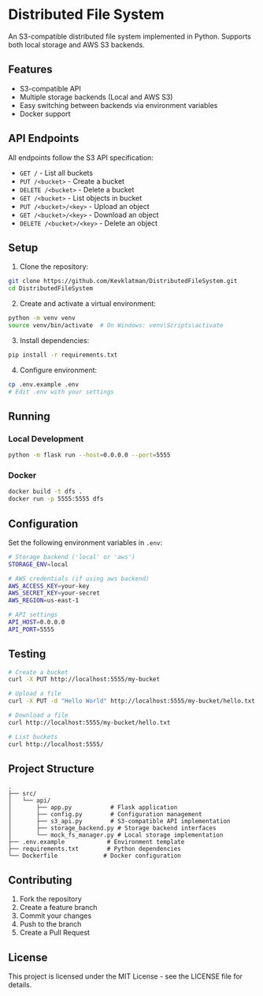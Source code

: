 # Distributed File System

An S3-compatible distributed file system implemented in Python. Supports both local storage and AWS S3 backends.

## Features

- S3-compatible API
- Multiple storage backends (Local and AWS S3)
- Easy switching between backends via environment variables
- Docker support

## API Endpoints

All endpoints follow the S3 API specification:

- `GET /` - List all buckets
- `PUT /<bucket>` - Create a bucket
- `DELETE /<bucket>` - Delete a bucket
- `GET /<bucket>` - List objects in bucket
- `PUT /<bucket>/<key>` - Upload an object
- `GET /<bucket>/<key>` - Download an object
- `DELETE /<bucket>/<key>` - Delete an object

## Setup

1. Clone the repository:
```bash
git clone https://github.com/Kevklatman/DistributedFileSystem.git
cd DistributedFileSystem
```

2. Create and activate a virtual environment:
```bash
python -m venv venv
source venv/bin/activate  # On Windows: venv\Scripts\activate
```

3. Install dependencies:
```bash
pip install -r requirements.txt
```

4. Configure environment:
```bash
cp .env.example .env
# Edit .env with your settings
```

## Running

### Local Development
```bash
python -m flask run --host=0.0.0.0 --port=5555
```

### Docker
```bash
docker build -t dfs .
docker run -p 5555:5555 dfs
```

## Configuration

Set the following environment variables in `.env`:

```bash
# Storage backend ('local' or 'aws')
STORAGE_ENV=local

# AWS credentials (if using aws backend)
AWS_ACCESS_KEY=your-key
AWS_SECRET_KEY=your-secret
AWS_REGION=us-east-1

# API settings
API_HOST=0.0.0.0
API_PORT=5555
```

## Testing

```bash
# Create a bucket
curl -X PUT http://localhost:5555/my-bucket

# Upload a file
curl -X PUT -d "Hello World" http://localhost:5555/my-bucket/hello.txt

# Download a file
curl http://localhost:5555/my-bucket/hello.txt

# List buckets
curl http://localhost:5555/
```

## Project Structure

```
.
├── src/
│   └── api/
│       ├── app.py           # Flask application
│       ├── config.py        # Configuration management
│       ├── s3_api.py        # S3-compatible API implementation
│       ├── storage_backend.py # Storage backend interfaces
│       └── mock_fs_manager.py # Local storage implementation
├── .env.example            # Environment template
├── requirements.txt        # Python dependencies
└── Dockerfile             # Docker configuration
```

## Contributing

1. Fork the repository
2. Create a feature branch
3. Commit your changes
4. Push to the branch
5. Create a Pull Request

## License

This project is licensed under the MIT License - see the LICENSE file for details.

